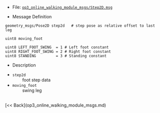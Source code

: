 - File: [`op3_online_walking_module_msgs/Step2D.msg`](https://github.com/ROBOTIS-GIT/ROBOTIS-OP3-msgs/blob/develop/op3_online_walking_module_msgs/msg/Step2D.msg)

- Message Definition
 ```
 geometry_msgs/Pose2D step2d   # step pose as relative offset to last leg

 uint8 moving_foot   

 uint8 LEFT_FOOT_SWING  = 1 # Left foot constant
 uint8 RIGHT_FOOT_SWING = 2 # Right foot constant
 uint8 STANDING         = 3 # Standing constant
 ```

- Description

* `step2d`   
&emsp;&emsp; foot step data      
* `moving_foot`    
&emsp;&emsp; swing leg   

<br>
[&lt;&lt; Back](op3_online_walking_module_msgs.md)
